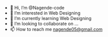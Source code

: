 - 👋 Hi, I’m @Nagende-code
- 👀 I’m interested in Web Designing
- 🌱 I’m currently learning Web Designing
- 💞️ I’m looking to collaborate on ...
- 📫 How to reach me nagende05@gmail.com 

<!---
Nagende-code/Nagende-code is a ✨ special ✨ repository because its `README.md` (this file) appears on your GitHub profile.
You can click the Preview link to take a look at your changes.
--->
